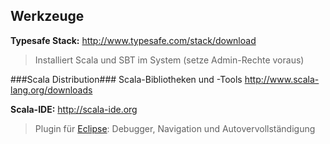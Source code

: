 ## Werkzeuge

**Typesafe Stack:**
http://www.typesafe.com/stack/download
> Installiert Scala und SBT im System (setze Admin-Rechte voraus)

###Scala Distribution###
Scala-Bibliotheken und -Tools
http://www.scala-lang.org/downloads

**Scala-IDE:**
http://scala-ide.org
> Plugin für [Eclipse](http://eclipse.org/): Debugger, Navigation und Autovervollständigung